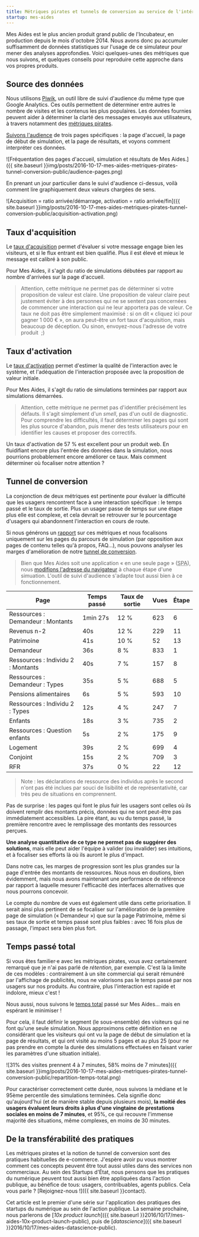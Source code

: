 ```yaml
---
title: Métriques pirates et tunnels de conversion au service de l'intérêt général
startup: mes-aides
---
```


Mes Aides est le plus ancien produit grand public de l'Incubateur, en production depuis le mois d'octobre 2014. Nous avons donc pu accumuler suffisamment de données statistiques sur l'usage de ce simulateur pour mener des analyses approfondies. Voici quelques-unes des métriques que nous suivons, et quelques conseils pour reproduire cette approche dans vos propres produits.


## Source des données

Nous utilisons [Piwik](https://piwik.org), un outil libre de suivi d'audience du même type que Google Analytics. Ces outils permettent de déterminer entre autres le nombre de visites et les contenus les plus populaires. Les données fournies peuvent aider à déterminer la clarté des messages envoyés aux utilisateurs, à travers notamment des [métriques pirates](http://www.expectedbehavior.com/experiments/pirate_metrics/).

[Suivons l'audience](https://stats.data.gouv.fr/index.php?module=CoreHome&action=index&idSite=9&period=day&date=yesterday#?module=Actions&action=menuGetPageUrls&idSite=9&period=day&date=yesterday&popover=RowAction$3ARowEvolution$3AActions.getPageUrls$3A$257B$2522action$2522$253A$2522getMultiRowEvolutionPopover$2522$252C$2522column$2522$253A$2522nb_visits$2522$257D$3Afoyer$20$3E$20$40$252Fdemandeur$2C$40$252Findex$2Cfoyer$20$3E$20$40$252Fresultat) de trois pages spécifiques : la page d'accueil, la page de début de simulation, et la page de résultats, et voyons comment interpréter ces données.

![Fréquentation des pages d'accueil, simulation et résultats de Mes Aides.]({{ site.baseurl }}img/posts/2016-10-17-mes-aides-metriques-pirates-tunnel-conversion-public/audience-pages.png)

En prenant un jour particulier dans le suivi d'audience ci-dessus, voilà comment lire graphiquement deux valeurs chargées de sens.

![Acquisition = ratio arrivée/démarrage, activation = ratio arrivée/fin]({{ site.baseurl }}img/posts/2016-10-17-mes-aides-metriques-pirates-tunnel-conversion-public/acquisition-activation.png)


## Taux d'acquisition

Le [taux d'acquisition](http://www.expectedbehavior.com/experiments/pirate_metrics/) permet d'évaluer si votre message engage bien les visiteurs, et si le flux entrant est bien qualifié. Plus il est élevé et mieux le message est calibré à son public.

Pour Mes Aides, il s'agit du ratio de simulations débutées par rapport au nombre d'arrivées sur la page d'accueil.

> Attention, cette métrique ne permet pas de déterminer si votre proposition de valeur est claire. Une proposition de valeur claire peut justement éviter à des personnes qui ne se sentent pas concernées de commencer une interaction qui ne leur apportera pas de valeur. Ce taux ne doit pas être simplement maximisé : si on dit « cliquez ici pour gagner 1 000 € », on aura peut-être un fort taux d'acquisition, mais beaucoup de déception. Ou sinon, envoyez-nous l'adresse de votre produit  ;)


## Taux d'activation

Le [taux d'activation](http://www.expectedbehavior.com/experiments/pirate_metrics/) permet d'estimer la qualité de l'interaction avec le système, et l'adéquation de l'interaction proposée avec la proposition de valeur initiale.

Pour Mes Aides, il s'agit du ratio de simulations terminées par rapport aux simulations démarrées.

> Attention, cette métrique ne permet pas d'identifier précisément les défauts. Il s'agit simplement d'un _smell_, pas d'un outil de diagnostic. Pour comprendre les difficultés, il faut déterminer les pages qui sont les plus source d'abandon, puis mener des tests utilisateurs pour en identifier les causes et proposer des correctifs.

Un taux d'activation de 57 % est excellent pour un produit web. En fluidifiant encore plus l'entrée des données dans la simulation, nous pourrions probablement encore améliorer ce taux. Mais comment déterminer où focaliser notre attention ?


## Tunnel de conversion

La conjonction de deux métriques est pertinente pour évaluer la difficulté que les usagers rencontrent face à une interaction spécifique : le temps passé et le taux de sortie. Plus un usager passe de temps sur une étape plus elle est complexe, et cela devrait se retrouver sur le pourcentage d'usagers qui abandonnent l'interaction en cours de route.

Si nous générons un [rapport](https://stats.data.gouv.fr/index.php?module=CoreHome&action=index&idSite=9&period=day&date=yesterday#?module=Actions&action=menuGetPageUrls&idSite=9&period=day&date=yesterday) sur ces métriques et nous focalisons uniquement sur les pages du parcours de simulation (par opposition aux pages de contenu telles qu'à propos, FAQ…), nous pouvons analyser les marges d'amélioration de notre [tunnel de conversion](https://en.wikipedia.org/wiki/Conversion_funnel).

> Bien que Mes Aides soit une application « en une seule page » (<abbr title="Single page application">SPA</abbr>), nous [modifions l'adresse du navigateur](https://developer.mozilla.org/fr/docs/Web/Guide/DOM/Manipuler_historique_du_navigateur) à chaque étape d'une simuation. L'outil de suivi d'audience s'adapte tout aussi bien à ce fonctionnement.


Page | Temps passé | Taux de sortie | Vues | Étape
----|-------------|----------------|------|------
Ressources : Demandeur : Montants | 1min 27s | 12 % | 623 | 6
Revenus n-2 | 40s | 12 % | 229 | 11
Patrimoine | 41s | 10 % | 52 | 13
Demandeur | 36s | 8 % | 833 | 1
Ressources : Individu 2 : Montants | 40s | 7 % | 157 | 8
Ressources : Demandeur : Types | 35s | 5 % | 688 | 5
Pensions alimentaires | 6s | 5 % | 593 | 10
Ressources : Individu 2 : Types | 12s | 4 % | 247 | 7
Enfants | 18s | 3 % | 735 | 2
Ressources : Question enfants | 5s | 2 % | 175 | 9
Logement | 39s | 2 % | 699 | 4
Conjoint | 15s | 2 % | 709 | 3
RFR | 37s | 0 % | 22 | 12

> Note : les déclarations de ressource des individus après le second n'ont pas été inclues par souci de lisibilité et de représentativité, car très peu de situations en comprennent.

Pas de surprise : les pages qui font le plus fuir les usagers sont celles où ils doivent remplir des montants précis, données qui ne sont peut-être pas immédiatement accessibles. La pire étant, au vu du temps passé, la première rencontre avec le remplissage des montants des ressources perçues.

**Une analyse quantitative de ce type ne permet pas de suggérer des solutions**, mais elle peut aider l'équipe à valider (ou invalider) ses intuitions, et à focaliser ses efforts là où ils auront le plus d'impact.

Dans notre cas, les marges de progression sont les plus grandes sur la page d'entrée des montants de ressources. Nous nous en doutions, bien évidemment, mais nous avons maintenant une performance de référence par rapport à laquelle mesurer l'efficacité des interfaces alternatives que nous pourrons concevoir.

Le compte du nombre de vues est également utile dans cette priorisation. Il serait ainsi plus pertinent de se focaliser sur l'amélioration de la première page de simulation (« Demandeur ») que sur la page Patrimoine, même si ses taux de sortie et temps passé sont plus faibles : avec 16 fois plus de passage, l'impact sera bien plus fort.


## Temps passé total

Si vous êtes familier·e avec les métriques pirates, vous avez certainement remarqué que je n'ai pas parlé de _rétention_, par exemple. C'est là la limite de ces modèles : contrairement à un site commercial qui serait rémunéré par l'affichage de publicités, nous ne valorisons pas le temps passé par nos usagers sur nos produits. Au contraire, plus l'interaction est rapide et indolore, mieux c'est !

Nous aussi, nous suivons le [temps total](https://stats.data.gouv.fr/index.php?module=CoreHome&action=index&idSite=9&period=day&date=yesterday&segment=visitConvertedGoalId%3D%3D1%3Bactions%3E%3D5%3Bactions%3C%3D25#?module=VisitFrequency&action=index&idSite=9&period=day&date=yesterday&segment=visitConvertedGoalId%3D%3D1%3Bactions%3E%3D5%3Bactions%3C%3D25) passé sur Mes Aides… mais en espérant le minimiser !

Pour cela, il faut définir le segment (le sous-ensemble) des visiteurs qui ne font qu'une seule simulation. Nous approximons cette définition en ne considérant que les visiteurs qui ont vu la page de début de simulation et la page de résultats, et qui ont visité au moins 5 pages et au plus 25 (pour ne pas prendre en compte la durée des simulations effectuées en faisant varier les paramètres d'une situation initiale).

![31% des visites prennent 4 à 7 minutes, 58% moins de 7 minutes]({{ site.baseurl }}img/posts/2016-10-17-mes-aides-metriques-pirates-tunnel-conversion-public/repartition-temps-total.png)

Pour caractériser correctement cette durée, nous suivons la médiane et le 95ème percentile des simulations terminées. Cela signifie donc qu'aujourd'hui (et de manière stable depuis plusieurs mois), **la moitié des usagers évaluent leurs droits à plus d'une vingtaine de prestations sociales en moins de 7 minutes**, et 95%, ce qui recouvre l'immense majorité des situations, même complexes, en moins de 30 minutes.


## De la transférabilité des pratiques

Les métriques pirates et la notion de tunnel de conversion sont des pratiques habituelles de e-commerce. J'espère avoir pu vous montrer comment ces concepts peuvent être tout aussi utiles dans des services non commerciaux. Au sein des Startups d'État, nous pensons que les pratiques du numérique peuvent tout aussi bien être appliquées dans l'action publique, au bénéfice de tous: usagers, contribuables, agents publics. Cela vous parle ? [Rejoignez-nous !]({{ site.baseurl }}contact).

Cet article est le premier d'une série sur l'application des pratiques des startups du numérique au sein de l'action publique. La semaine prochaine, nous parlerons de [_10x product launch_]({{ site.baseurl }}2016/10/17/mes-aides-10x-product-launch-public), puis de [_datascience_]({{ site.baseurl }}2016/10/17/mes-aides-datascience-public).
